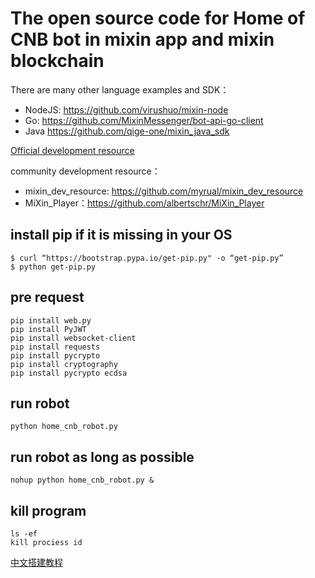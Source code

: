 # The open source code for Home of CNB bot in mixin app and mixin blockchain

There are many other language examples and SDK：

- NodeJS: https://github.com/virushuo/mixin-node
- Go: https://github.com/MixinMessenger/bot-api-go-client
- Java https://github.com/qige-one/mixin_java_sdk 

[Official development resource](http://developers.mixin.one)

community development resource：

- mixin_dev_resource: https://github.com/myrual/mixin_dev_resource
- MiXin_Player：https://github.com/albertschr/MiXin_Player


## install pip if it is missing in your OS
```
$ curl “https://bootstrap.pypa.io/get-pip.py" -o “get-pip.py”
$ python get-pip.py
```
## pre request
```
pip install web.py
pip install PyJWT
pip install websocket-client
pip install requests
pip install pycrypto
pip install cryptography
pip install pycrypto ecdsa
```


## run robot 
```
python home_cnb_robot.py
```

## run robot as long as possible
```
nohup python home_cnb_robot.py &
```

## kill program
```
ls -ef
kill prociess id
```


[中文搭建教程](https://www.jianshu.com/p/727cca139a57)
